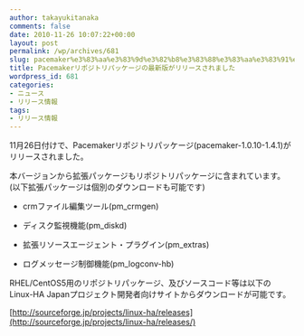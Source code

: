 ```yaml
---
author: takayukitanaka
comments: false
date: 2010-11-26 10:07:22+00:00
layout: post
permalink: /wp/archives/681
slug: pacemaker%e3%83%aa%e3%83%9d%e3%82%b8%e3%83%88%e3%83%aa%e3%83%91%e3%83%83%e3%82%b1%e3%83%bc%e3%82%b8%e3%81%ae%e6%9c%80%e6%96%b0%e7%89%88%e3%81%8c%e3%83%aa%e3%83%aa%e3%83%bc%e3%82%b9%e3%81%95%e3%82%8c
title: Pacemakerリポジトリパッケージの最新版がリリースされました
wordpress_id: 681
categories:
- ニュース
- リリース情報
tags:
- リリース情報
---
```


11月26日付けで、Pacemakerリポジトリパッケージ(pacemaker-1.0.10-1.4.1)がリリースされました。





本バージョンから拡張パッケージもリポジトリパッケージに含まれています。(以下拡張パッケージは個別のダウンロードも可能です)






	
  * crmファイル編集ツール(pm_crmgen)

	
  * ディスク監視機能(pm_diskd)

	
  * 拡張リソースエージェント・プラグイン(pm_extras)

	
  * ログメッセージ制御機能(pm_logconv-hb)





RHEL/CentOS5用のリポジトリパッケージ、及びソースコード等は以下の Linux-HA Japanプロジェクト開発者向けサイトからダウンロードが可能です。





[http://sourceforge.jp/projects/linux-ha/releases](http://sourceforge.jp/projects/linux-ha/releases/)
